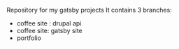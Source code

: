 Repository for my gatsby projects 
It contains 3 branches:
- coffee site : drupal api
- coffee site: gatsby site 
- portfolio 
